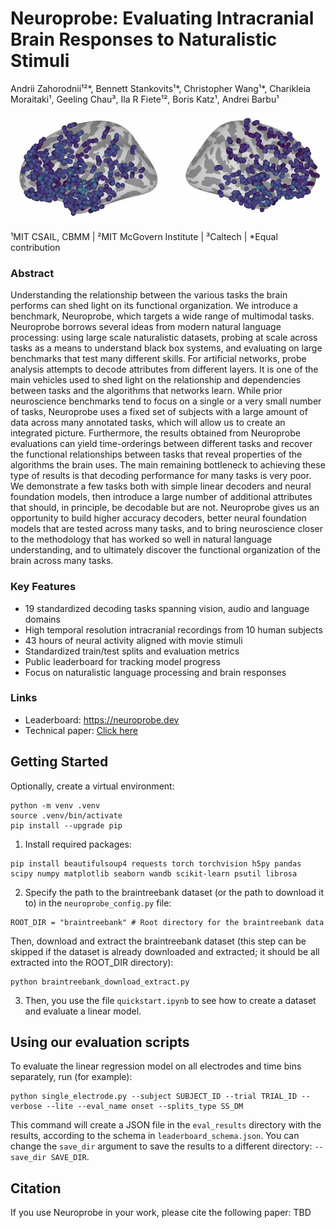 # Neuroprobe: Evaluating Intracranial Brain Responses to Naturalistic Stimuli
Andrii Zahorodnii¹²*, Bennett Stankovits¹*, Christopher Wang¹*, Charikleia Moraitaki¹, Geeling Chau³, Ila R Fiete¹², Boris Katz¹, Andrei Barbu¹

![Neuroprobe Logo](neuroprobe_animation.gif)

¹MIT CSAIL, CBMM  |  ²MIT McGovern Institute  |  ³Caltech  |  *Equal contribution

### Abstract
Understanding the relationship between the various tasks the brain performs can shed light on its functional organization. We introduce a benchmark, Neuroprobe, which targets a wide range of multimodal tasks. Neuroprobe borrows several ideas from modern natural language processing: using large scale naturalistic datasets, probing at scale across tasks as a means to understand black box systems, and evaluating on large benchmarks that test many different skills. For artificial networks, probe analysis attempts to decode attributes from different layers. It is one of the main vehicles used to shed light on the relationship and dependencies between tasks and the algorithms that networks learn. While prior neuroscience benchmarks tend to focus on a single or a very small number of tasks, Neuroprobe uses a fixed set of subjects with a large amount of data across many annotated tasks, which will allow us to create an integrated picture. Furthermore, the results obtained from Neuroprobe evaluations can yield time-orderings between different tasks and recover the functional relationships between tasks that reveal properties of the algorithms the brain uses. The main remaining bottleneck to achieving these type of results is that decoding performance for many tasks is very poor. We demonstrate a few tasks both with simple linear decoders and neural foundation models, then introduce a large number of additional attributes that should, in principle, be decodable but are not. Neuroprobe gives us an opportunity to build higher accuracy decoders, better neural foundation models that are tested across many tasks, and to bring neuroscience closer to the methodology that has worked so well in natural language understanding, and to ultimately discover the functional organization of the brain across many tasks.

### Key Features
- 19 standardized decoding tasks spanning vision, audio and language domains
- High temporal resolution intracranial recordings from 10 human subjects
- 43 hours of neural activity aligned with movie stimuli
- Standardized train/test splits and evaluation metrics
- Public leaderboard for tracking model progress
- Focus on naturalistic language processing and brain responses

### Links
- Leaderboard: https://neuroprobe.dev
- Technical paper: [Click here](https://azaho.org/papers/NeurIPS_2025__BTBench_paper.pdf)


## Getting Started

Optionally, create a virtual environment:
```
python -m venv .venv
source .venv/bin/activate
pip install --upgrade pip
```

1. Install required packages:
```
pip install beautifulsoup4 requests torch torchvision h5py pandas scipy numpy matplotlib seaborn wandb scikit-learn psutil librosa
```

2. Specify the path to the braintreebank dataset (or the path to download it to) in the `neuroprobe_config.py` file: 
```
ROOT_DIR = "braintreebank" # Root directory for the braintreebank data
```
Then, download and extract the braintreebank dataset (this step can be skipped if the dataset is already downloaded and extracted; it should be all extracted into the ROOT_DIR directory):
```
python braintreebank_download_extract.py
```

3. Then, you use the file `quickstart.ipynb` to see how to create a dataset and evaluate a linear model.

## Using our evaluation scripts

To evaluate the linear regression model on all electrodes and time bins separately, run (for example):
```
python single_electrode.py --subject SUBJECT_ID --trial TRIAL_ID --verbose --lite --eval_name onset --splits_type SS_DM
```
This command will create a JSON file in the `eval_results` directory with the results, according to the schema in `leaderboard_schema.json`. You can change the `save_dir` argument to save the results to a different directory: `--save_dir SAVE_DIR`.

## Citation

If you use Neuroprobe in your work, please cite the following paper:
TBD